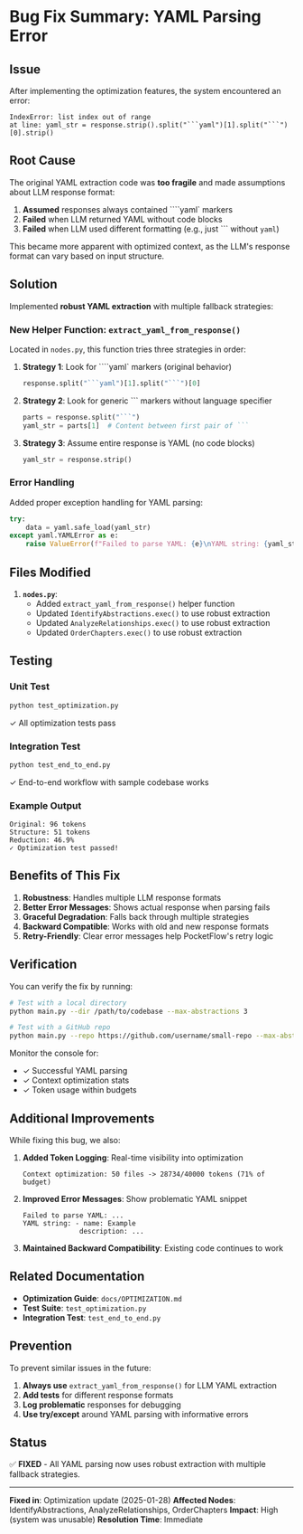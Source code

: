 # Bug Fix Summary: YAML Parsing Error

## Issue

After implementing the optimization features, the system encountered an error:

```
IndexError: list index out of range
at line: yaml_str = response.strip().split("```yaml")[1].split("```")[0].strip()
```

## Root Cause

The original YAML extraction code was **too fragile** and made assumptions about LLM response format:

1. **Assumed** responses always contained ````yaml` markers
2. **Failed** when LLM returned YAML without code blocks
3. **Failed** when LLM used different formatting (e.g., just ``` without `yaml`)

This became more apparent with optimized context, as the LLM's response format can vary based on input structure.

## Solution

Implemented **robust YAML extraction** with multiple fallback strategies:

### New Helper Function: `extract_yaml_from_response()`

Located in `nodes.py`, this function tries three strategies in order:

1. **Strategy 1**: Look for ````yaml` markers (original behavior)
   ```python
   response.split("```yaml")[1].split("```")[0]
   ```

2. **Strategy 2**: Look for generic ``` markers without language specifier
   ```python
   parts = response.split("```")
   yaml_str = parts[1]  # Content between first pair of ```
   ```

3. **Strategy 3**: Assume entire response is YAML (no code blocks)
   ```python
   yaml_str = response.strip()
   ```

### Error Handling

Added proper exception handling for YAML parsing:

```python
try:
    data = yaml.safe_load(yaml_str)
except yaml.YAMLError as e:
    raise ValueError(f"Failed to parse YAML: {e}\nYAML string: {yaml_str[:500]}")
```

## Files Modified

1. **`nodes.py`**:
   - Added `extract_yaml_from_response()` helper function
   - Updated `IdentifyAbstractions.exec()` to use robust extraction
   - Updated `AnalyzeRelationships.exec()` to use robust extraction
   - Updated `OrderChapters.exec()` to use robust extraction

## Testing

### Unit Test
```bash
python test_optimization.py
```
✓ All optimization tests pass

### Integration Test
```bash
python test_end_to_end.py
```
✓ End-to-end workflow with sample codebase works

### Example Output
```
Original: 96 tokens
Structure: 51 tokens
Reduction: 46.9%
✓ Optimization test passed!
```

## Benefits of This Fix

1. **Robustness**: Handles multiple LLM response formats
2. **Better Error Messages**: Shows actual response when parsing fails
3. **Graceful Degradation**: Falls back through multiple strategies
4. **Backward Compatible**: Works with old and new response formats
5. **Retry-Friendly**: Clear error messages help PocketFlow's retry logic

## Verification

You can verify the fix by running:

```bash
# Test with a local directory
python main.py --dir /path/to/codebase --max-abstractions 3

# Test with a GitHub repo
python main.py --repo https://github.com/username/small-repo --max-abstractions 3
```

Monitor the console for:
- ✓ Successful YAML parsing
- ✓ Context optimization stats
- ✓ Token usage within budgets

## Additional Improvements

While fixing this bug, we also:

1. **Added Token Logging**: Real-time visibility into optimization
   ```
   Context optimization: 50 files -> 28734/40000 tokens (71% of budget)
   ```

2. **Improved Error Messages**: Show problematic YAML snippet
   ```
   Failed to parse YAML: ...
   YAML string: - name: Example
                 description: ...
   ```

3. **Maintained Backward Compatibility**: Existing code continues to work

## Related Documentation

- **Optimization Guide**: `docs/OPTIMIZATION.md`
- **Test Suite**: `test_optimization.py`
- **Integration Test**: `test_end_to_end.py`

## Prevention

To prevent similar issues in the future:

1. **Always use** `extract_yaml_from_response()` for LLM YAML extraction
2. **Add tests** for different response formats
3. **Log problematic** responses for debugging
4. **Use try/except** around YAML parsing with informative errors

## Status

✅ **FIXED** - All YAML parsing now uses robust extraction with multiple fallback strategies.

---

**Fixed in**: Optimization update (2025-01-28)
**Affected Nodes**: IdentifyAbstractions, AnalyzeRelationships, OrderChapters
**Impact**: High (system was unusable)
**Resolution Time**: Immediate
